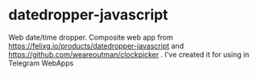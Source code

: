 # datedropper-javascript
Web date/time dropper. Composite web app from https://felixg.io/products/datedropper-javascript and https://github.com/weareoutman/clockpicker . I've created it for using in Telegram WebApps
